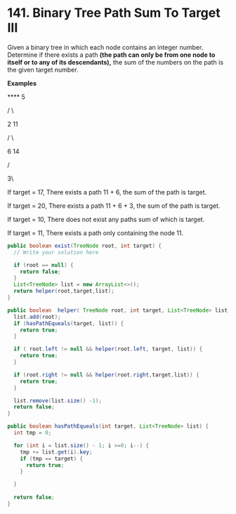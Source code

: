 # 141. Binary Tree Path Sum To Target III

Given a binary tree in which each node contains an integer number. Determine if there exists a path **(the path can only be from one node to itself or to any of its descendants),** the sum of the numbers on the path is the given target number.

**Examples**

&#x20;   ****    5

&#x20; /    \\

2      11

&#x20;    /    \\

&#x20;   6     14

&#x20; /

&#x20;3\


If target = 17, There exists a path 11 + 6, the sum of the path is target.

If target = 20, There exists a path 11 + 6 + 3, the sum of the path is target.

If target = 10, There does not exist any paths sum of which is target.

If target = 11, There exists a path only containing the node 11.

```java
public boolean exist(TreeNode root, int target) {
  // Write your solution here

  if (root == null) {
    return false;
  }
  List<TreeNode> list = new ArrayList<>();
  return helper(root,target,list);
}

public boolean  helper( TreeNode root, int target, List<TreeNode> list) {
  list.add(root);
  if (hasPathEqueals(target, list)) {
    return true;
  }

  if ( root.left != null && helper(root.left, target, list)) {
    return true;
  }

  if (root.right != null && helper(root.right,target,list)) {
    return true;
  }

  list.remove(list.size() -1);
  return false;
} 

public boolean hasPathEqueals(int target, List<TreeNode> list) {
  int tmp = 0;

  for (int i = list.size() - 1; i >=0; i--) {
    tmp += list.get(i).key;
    if (tmp == target) {
      return true;
    }

  }
  
  return false;
}
```
